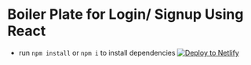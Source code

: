 # Boiler Plate for Login/ Signup Using React

- run `npm install` or `npm i` to install dependencies
  [![Deploy to Netlify](https://www.netlify.com/img/deploy/button.svg)](https://app.netlify.com/start/deploy?repository=https://github.com/m-aung/reactlogin-boilerplate.git)
